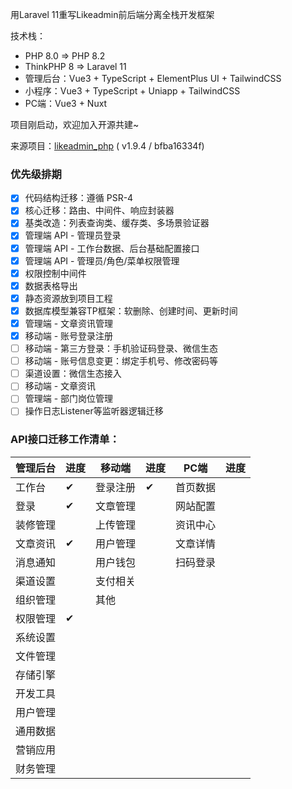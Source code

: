 用Laravel 11重写Likeadmin前后端分离全栈开发框架

技术栈：
- PHP 8.0 => PHP 8.2
- ThinkPHP 8 => Laravel 11
- 管理后台：Vue3 + TypeScript + ElementPlus UI + TailwindCSS
- 小程序：Vue3 + TypeScript + Uniapp + TailwindCSS
- PC端：Vue3 + Nuxt

项目刚启动，欢迎加入开源共建~

来源项目：[likeadmin_php](https://github.com/likeadmin-likeshop/likeadmin_php) ( v1.9.4 / bfba16334f)

### 优先级排期

- [x] 代码结构迁移：遵循 PSR-4
- [x] 核心迁移：路由、中间件、响应封装器
- [x] 基类改造：列表查询类、缓存类、多场景验证器
- [x] 管理端 API - 管理员登录
- [x] 管理端 API - 工作台数据、后台基础配置接口
- [x] 管理端 API - 管理员/角色/菜单权限管理
- [x] 权限控制中间件
- [x] 数据表格导出
- [x] 静态资源放到项目工程
- [x] 数据库模型兼容TP框架：软删除、创建时间、更新时间
- [x] 管理端 - 文章资讯管理
- [x] 移动端 - 账号登录注册
- [ ] 移动端 - 第三方登录：手机验证码登录、微信生态
- [ ] 移动端 - 账号信息变更：绑定手机号、修改密码等
- [ ] 渠道设置：微信生态接入
- [ ] 移动端 - 文章资讯
- [ ] 管理端 - 部门岗位管理
- [ ] 操作日志Listener等监听器逻辑迁移

### API接口迁移工作清单：

| **管理后台**   | 进度 | **移动端**     | 进度 | **PC端**       | 进度 |
|----------------|----|----------------|------|----------------|------|
| 工作台 | ✔ | 登录注册 | ✔ | 首页数据 |      |
| 登录 | ✔ | 文章管理 |      | 网站配置 |      |
| 装修管理 |    | 上传管理 |      | 资讯中心 |      |
| 文章资讯 | ✔ | 用户管理 |      | 文章详情 |      |
| 消息通知 |    | 用户钱包 |      | 扫码登录 |      |
| 渠道设置 |    | 支付相关 |      |                |      |
| 组织管理 |    | 其他 |      |                |      |
| 权限管理 | ✔ |                |      |                |      |
| 系统设置 |    |                |      |                |      |
| 文件管理 |    |                |      |                |      |
| 存储引擎 |    |                |      |                |      |
| 开发工具 |    |                |      |                |      |
| 用户管理 |    |                |      |                |      |
| 通用数据 |    |                |      |                |      |
| 营销应用 |    |                |      |                |      |
| 财务管理 |    |                |      |                |      |
